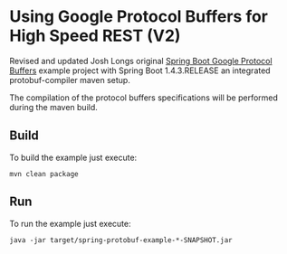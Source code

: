 # Using Google Protocol Buffers for High Speed REST (V2)

Revised and updated Josh Longs original [Spring Boot Google Protocol Buffers](https://github.com/joshlong/spring-and-google-protocol-buffers) example project 
with Spring Boot 1.4.3.RELEASE an integrated protobuf-compiler maven setup.

The compilation of the protocol buffers specifications will be performed
during the maven build.


## Build
To build the example just execute:
```
mvn clean package
```

## Run
To run the example just execute:
```
java -jar target/spring-protobuf-example-*-SNAPSHOT.jar
```